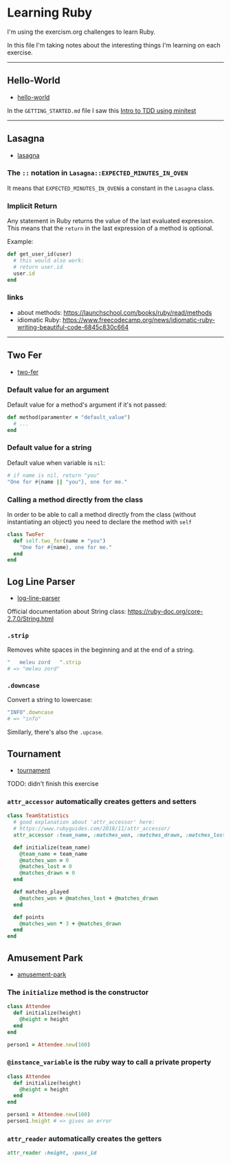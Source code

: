 # Learning Ruby

I'm using the exercism.org challenges to learn Ruby.

In this file I'm taking notes about the interesting things I'm learning on
each exercise.

---

## Hello-World

- [hello-world](hello-world)

In the `GETTING_STARTED.md` file I saw this [Intro to TDD using minitest](http://tutorials.jumpstartlab.com/topics/testing/intro-to-tdd.html)


---

## Lasagna

- [lasagna](lasagna)


### The `::` notation in `Lasagna::EXPECTED_MINUTES_IN_OVEN`

It means that `EXPECTED_MINUTES_IN_OVEN`is a constant in the `Lasagna` class.

### Implicit Return

Any statement in Ruby returns the value of the last evaluated expression. This
means that the `return` in the last expression of a method is optional.

Example:

```ruby
def get_user_id(user)
  # this would also work:
  # return user.id
  user.id
end
```

### links

- about methods: <https://launchschool.com/books/ruby/read/methods>
- idiomatic Ruby: <https://www.freecodecamp.org/news/idiomatic-ruby-writing-beautiful-code-6845c830c664>


---

## Two Fer

- [two-fer](two-fer)


### Default value for an argument

Default value for a method's argument if it's not passed:
```ruby
def method(paramenter = "default_value")
  # ...
end
```

### Default value for a string

Default value when variable is `nil`:
```ruby
# if name is nil, return "you"
"One for #{name || "you"}, one for me."
```

### Calling a method directly from the class

In order to be able to call a method directly from the class (without 
instantiating an object) you need to declare the method with `self`

```ruby
class TwoFer
  def self.two_fer(name = "you")
    "One for #{name}, one for me."
  end
end
```


## Log Line Parser

- [log-line-parser](log-line-parser)

Official documentation about String class: <https://ruby-doc.org/core-2.7.0/String.html>

### `.strip`

Removes white spaces in the beginning and at the end of a string.
```ruby
"   meleu zord   ".strip
# => "meleu zord"
```

### `.downcase`

Convert a string to lowercase:
```ruby
"INFO".downcase
# => "info"
```

Similarly, there's also the `.upcase`.


## Tournament

- [tournament](tournament)

TODO: didn't finish this exercise


### `attr_accessor` automatically creates getters and setters

```ruby
class TeamStatistics
  # good explanation about 'attr_accessor' here:
  # https://www.rubyguides.com/2018/11/attr_accessor/
  attr_accessor :team_name, :matches_won, :matches_drawn, :matches_lost

  def initialize(team_name)
    @team_name = team_name
    @matches_won = 0
    @matches_lost = 0
    @matches_drawn = 0
  end

  def matches_played
    @matches_won + @matches_lost + @matches_drawn
  end

  def points
    @matches_won * 3 + @matches_drawn
  end
end
```


## Amusement Park

- [amusement-park](amusement-park)


### The `initialize` method is the constructor

```ruby
class Attendee
  def initialize(height)
    @height = height
  end
end

person1 = Attendee.new(160)
```

### `@instance_variable` is the ruby way to call a private property

```ruby
class Attendee
  def initialize(height)
    @height = height
  end
end

person1 = Attendee.new(160)
person1.height # => gives an error
```


### `attr_reader` automatically creates the getters

```ruby
attr_reader :height, :pass_id
```


